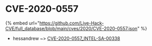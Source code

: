 # CVE-2020-0557
{% embed url="https://github.com/Live-Hack-CVE/full_database/blob/main/cves/2020/CVE-2020-0557.json" %}

* hessandrew ~> [CVE-2020-0557_INTEL-SA-00338](https://www.alice-snow.ru/2020/database/cve-2020-0557/cve-2020-0557_intel-sa-00338-hessandrew)